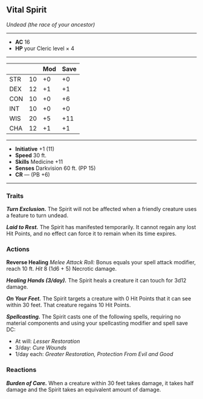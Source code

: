 ## Vital Spirit
*Undead (the race of your ancestor)*
___
- **AC** 16
- **HP** your Cleric level × 4
___
|     |    | Mod | Save |
|-----|----|-----|------|
| STR | 10 | +0  | +0   |
| DEX | 12 | +1  | +1   |
| CON | 10 | +0  | +6   |
| INT | 10 | +0  | +0   |
| WIS | 20 | +5  | +11  |
| CHA | 12 | +1  | +1   |
___
- **Initiative** +1 (11)
- **Speed** 30 ft.
- **Skills** Medicine +11
- **Senses** Darkvision 60 ft. (PP 15)
- **CR** — (PB +6)
___

### Traits

***Turn Exclusion.*** The Spirit will not be affected when a friendly creature uses a feature to turn undead.

***Laid to Rest.*** The Spirit has manifested temporarily. It cannot regain any lost Hit Points, and no effect can force it to remain when its time expires.

### Actions
**Reverse Healing** *Melee Attack Roll:* Bonus equals your spell attack modifier, reach 10 ft. *Hit* 8 (1d6 + 5) Necrotic damage.

***Healing Hands (3/day).*** The Spirit heals a creature it can touch for 3d12 damage.

***On Your Feet.*** The Spirit targets a creature with 0 Hit Points that it can see within 30 feet. That creature regains 10 Hit Points.

***Spellcasting.*** The Spirit casts one of the following spells, requiring no material components and using your spellcasting modifier and spell save DC:
- At will: _Lesser Restoration_
- 3/day: _Cure Wounds_
- 1/day each: _Greater Restoration, Protection From Evil and Good_

### Reactions
***Burden of Care.*** When a creature within 30 feet takes damage, it takes half damage and the Spirit takes an equivalent amount of damage.
